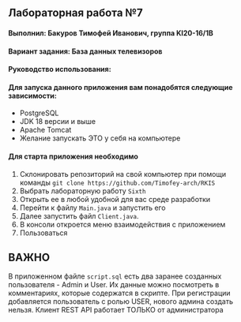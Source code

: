 ## Лабораторная работа №7
#### Выполнил: Бакуров Тимофей Иванович, группа KI20-16/1B
#### Вариант задания: База данных телевизоров

#### Руководство использования:
#### Для запуска данного приложения вам понадобятся следующие зависимости:
* PostgreSQL
* JDK 18 версии и выше
* Apache Tomcat
* Желание запускать ЭТО у себя на компьютере
#### Для старта приложения необходимо 
1. Склонировать репозиторий на свой компьютер при помощи команды `git clone https://github.com/Timofey-arch/RKIS`
2. Выбрать лабораторную работу `Sixth`
3. Открыть ее в любой удобной для вас среде разработки
4. Перейти к файлу `Main.java` и запустить его
5. Далее запустить файл `Client.java`.
6. В консоли откроется меню взаимодействия с приложением
7. Пользоваться
## ВАЖНО
В приложенном файле `script.sql` есть два заранее созданных пользователя - Admin и User.
Их данные можно посмотреть в комментариях, которые содержатся в скрипте.
При регистрации добавляется пользователь с ролью USER, нового админа создать нельзя.
Клиент REST API работает ТОЛЬКО от администратора

